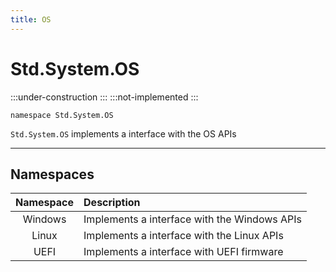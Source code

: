 ```yaml
---
title: OS
---
```


# Std.System.OS

:::under-construction
:::
:::not-implemented
:::


```abs
namespace Std.System.OS
```

`Std.System.OS` implements a interface with the OS APIs

---

## Namespaces
| Namespace | Description |
|:---------:|:------------|
| Windows   | Implements a interface with the Windows APIs |
| Linux     | Implements a interface with the Linux APIs |
| UEFI      | Implements a interface with UEFI firmware |
